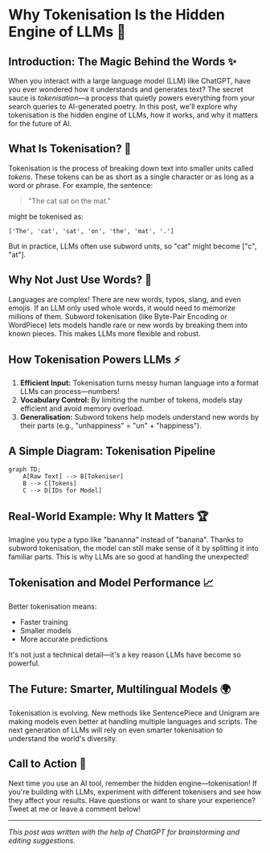 # Why Tokenisation Is the Hidden Engine of LLMs 🚂

## Introduction: The Magic Behind the Words ✨

When you interact with a large language model (LLM) like ChatGPT, have you ever wondered how it understands and generates text? The secret sauce is *tokenisation*—a process that quietly powers everything from your search queries to AI-generated poetry. In this post, we'll explore why tokenisation is the hidden engine of LLMs, how it works, and why it matters for the future of AI.

## What Is Tokenisation? 🧩

Tokenisation is the process of breaking down text into smaller units called *tokens*. These tokens can be as short as a single character or as long as a word or phrase. For example, the sentence:

> "The cat sat on the mat."

might be tokenised as:

```
['The', 'cat', 'sat', 'on', 'the', 'mat', '.']
```

But in practice, LLMs often use subword units, so "cat" might become ["c", "at"].

## Why Not Just Use Words? 🤔

Languages are complex! There are new words, typos, slang, and even emojis. If an LLM only used whole words, it would need to memorize millions of them. Subword tokenisation (like Byte-Pair Encoding or WordPiece) lets models handle rare or new words by breaking them into known pieces. This makes LLMs more flexible and robust.

## How Tokenisation Powers LLMs ⚡

1. **Efficient Input:** Tokenisation turns messy human language into a format LLMs can process—numbers!
2. **Vocabulary Control:** By limiting the number of tokens, models stay efficient and avoid memory overload.
3. **Generalisation:** Subword tokens help models understand new words by their parts (e.g., "unhappiness" = "un" + "happiness").

## A Simple Diagram: Tokenisation Pipeline

```mermaid
graph TD;
    A[Raw Text] --> B[Tokeniser]
    B --> C[Tokens]
    C --> D[IDs for Model]
```

## Real-World Example: Why It Matters 🏆

Imagine you type a typo like "bananna" instead of "banana". Thanks to subword tokenisation, the model can still make sense of it by splitting it into familiar parts. This is why LLMs are so good at handling the unexpected!

## Tokenisation and Model Performance 📈

Better tokenisation means:
- Faster training
- Smaller models
- More accurate predictions

It's not just a technical detail—it's a key reason LLMs have become so powerful.

## The Future: Smarter, Multilingual Models 🌍

Tokenisation is evolving. New methods like SentencePiece and Unigram are making models even better at handling multiple languages and scripts. The next generation of LLMs will rely on even smarter tokenisation to understand the world's diversity.

## Call to Action 🚀

Next time you use an AI tool, remember the hidden engine—tokenisation! If you're building with LLMs, experiment with different tokenisers and see how they affect your results. Have questions or want to share your experience? Tweet at me or leave a comment below!

---

*This post was written with the help of ChatGPT for brainstorming and editing suggestions.* 